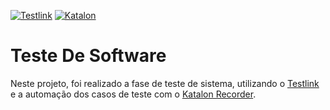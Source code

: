 [![Testlink](https://img.shields.io/badge/testes%20manuais-testlink-yellow.svg)](http://testlink.org/)
[![Katalon](https://img.shields.io/badge/automa%C3%A7%C3%A3o-katalon-brightgreen.svg)](http://testlink.org/)


# Teste De Software

 Neste projeto, foi realizado a fase de teste de sistema, utilizando o [Testlink](http://testlink.org/) e a automação dos casos de teste com o [Katalon Recorder](https://www.katalon.com/).
